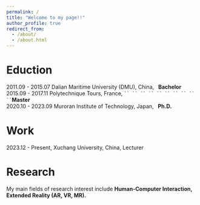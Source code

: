 ```yaml
---
permalink: /
title: "Welcome to my page!!"
author_profile: true
redirect_from: 
  - /about/
  - /about.html
---
```


# Eduction <br />
2011.09 - 2015.07 Dalian Maritime University (DMU), China, ` `**Bachelor** <br />
2015.09 - 2017.11 Polytechnique Tours, France,             ` `` `` `` `` `` `` `` `` `` `` `**Master**    <br />
2020.10 - 2023.09 Muroran Institute of Technology, Japan,  ` `**Ph.D.**    <br />

# Work <br />
2023.12 - Present, Xuchang University, China, Lecturer <br />

# Research <br />
My main fields of research interest include **Human-Computer Interaction, Extended Reality (AR, VR, MR).**  <br />

